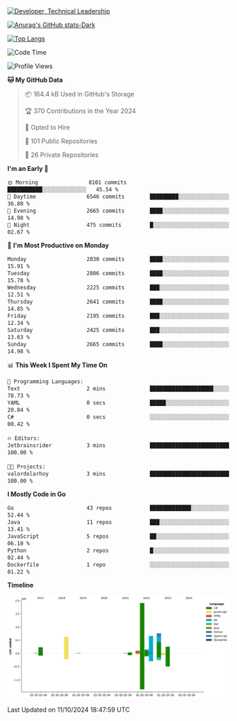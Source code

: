 <div>
  <a href="https://www.linkedin.com/in/arielpineiro/" target="_blank" rel="nofollow noopener noreferrer">
    <img src="https://img.shields.io/badge/-LinkedIn-%230077B5?style=for-the-badge&logo=linkedin&logoColor=white" alt="Developer, Technical Leadership" title="Ariel Piñeiro">
  </a>
</div>

[![Anurag's GitHub stats-Dark](https://github-readme-stats.vercel.app/api?username=arielsrv&show_icons=true&theme=dark#gh-dark-mode-only)](https://github.com/anuraghazra/github-readme-stats#gh-dark-mode-only)

[![Top Langs](https://github-readme-stats.vercel.app/api/top-langs/?username=arielsrv&layout=compact&langs_count=10&theme=dark#gh-dark-mode-only)](https://github.com/anuraghazra/github-readme-stats&theme=dark#gh-dark-mode-only)

<!--START_SECTION:waka-->
![Code Time](http://img.shields.io/badge/Code%20Time-1%2C105%20hrs%2013%20mins-blue)

![Profile Views](http://img.shields.io/badge/Profile%20Views-7-blue)

**🐱 My GitHub Data** 

> 📦 164.4 kB Used in GitHub's Storage 
 > 
> 🏆 370 Contributions in the Year 2024
 > 
> 💼 Opted to Hire
 > 
> 📜 101 Public Repositories 
 > 
> 🔑 26 Private Repositories 
 > 
**I'm an Early 🐤** 

```text
🌞 Morning                8101 commits        ███████████░░░░░░░░░░░░░░   45.54 % 
🌆 Daytime                6546 commits        █████████░░░░░░░░░░░░░░░░   36.80 % 
🌃 Evening                2665 commits        ████░░░░░░░░░░░░░░░░░░░░░   14.98 % 
🌙 Night                  475 commits         █░░░░░░░░░░░░░░░░░░░░░░░░   02.67 % 
```
📅 **I'm Most Productive on Monday** 

```text
Monday                   2830 commits        ████░░░░░░░░░░░░░░░░░░░░░   15.91 % 
Tuesday                  2806 commits        ████░░░░░░░░░░░░░░░░░░░░░   15.78 % 
Wednesday                2225 commits        ███░░░░░░░░░░░░░░░░░░░░░░   12.51 % 
Thursday                 2641 commits        ████░░░░░░░░░░░░░░░░░░░░░   14.85 % 
Friday                   2195 commits        ███░░░░░░░░░░░░░░░░░░░░░░   12.34 % 
Saturday                 2425 commits        ███░░░░░░░░░░░░░░░░░░░░░░   13.63 % 
Sunday                   2665 commits        ████░░░░░░░░░░░░░░░░░░░░░   14.98 % 
```


📊 **This Week I Spent My Time On** 

```text
💬 Programming Languages: 
Text                     2 mins              ████████████████████░░░░░   78.73 % 
YAML                     0 secs              █████░░░░░░░░░░░░░░░░░░░░   20.84 % 
C#                       0 secs              ░░░░░░░░░░░░░░░░░░░░░░░░░   00.42 % 

🔥 Editors: 
Jetbrainsrider           3 mins              █████████████████████████   100.00 % 

🐱‍💻 Projects: 
valordolarhoy            3 mins              █████████████████████████   100.00 % 
```

**I Mostly Code in Go** 

```text
Go                       43 repos            █████████████░░░░░░░░░░░░   52.44 % 
Java                     11 repos            ███░░░░░░░░░░░░░░░░░░░░░░   13.41 % 
JavaScript               5 repos             ██░░░░░░░░░░░░░░░░░░░░░░░   06.10 % 
Python                   2 repos             █░░░░░░░░░░░░░░░░░░░░░░░░   02.44 % 
Dockerfile               1 repo              ░░░░░░░░░░░░░░░░░░░░░░░░░   01.22 % 
```



**Timeline**

![Lines of Code chart](https://raw.githubusercontent.com/arielsrv/arielsrv/main/assets/bar_graph.png)


 Last Updated on 11/10/2024 18:47:59 UTC
<!--END_SECTION:waka-->
